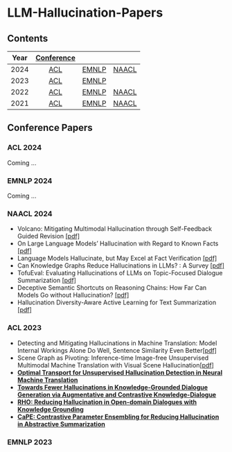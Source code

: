 # LLM-Hallucination-Papers

## Contents

|  Year  | [Conference](#conference-papers) |                      |                      |
| :---:  |    :----:        |        :---:         |        :---:         |
|  2024  | [ACL](#acl-2024) | [EMNLP](#emnlp-2024) | [NAACL](#naacl-2024) |
|  2023  | [ACL](#acl-2023) | [EMNLP](#emnlp-2023) |                      |
|  2022  | [ACL](#acl-2022) | [EMNLP](#emnlp-2022) | [NAACL](#naacl-2022) |
|  2021  | [ACL](#acl-2021) | [EMNLP](#emnlp-2021) | [NAACL](#naacl-2021) |

## Conference Papers

###  ACL 2024
Coming ...
### EMNLP 2024
Coming ...
### NAACL 2024
- Volcano: Mitigating Multimodal Hallucination through Self-Feedback Guided Revision [[pdf]](https://aclanthology.org/2024.naacl-long.23/)
- On Large Language Models’ Hallucination with Regard to Known Facts [[pdf]](https://aclanthology.org/2024.naacl-long.60/)
- Language Models Hallucinate, but May Excel at Fact Verification [[pdf]](https://aclanthology.org/2024.naacl-long.62/)
- Can Knowledge Graphs Reduce Hallucinations in  LLMs? : A Survey [[pdf]](https://aclanthology.org/2024.naacl-long.219/)
- TofuEval: Evaluating Hallucinations of  LLMs on Topic-Focused Dialogue Summarization [[pdf]](https://aclanthology.org/2024.naacl-long.251/)
- Deceptive Semantic Shortcuts on Reasoning Chains: How Far Can Models Go without Hallucination? [[pdf]](https://aclanthology.org/2024.naacl-long.424/)
- Hallucination Diversity-Aware Active Learning for Text Summarization [[pdf]](https://aclanthology.org/2024.naacl-long.479/)

### ACL 2023
- Detecting and Mitigating Hallucinations in Machine Translation: Model Internal Workings Alone Do Well, Sentence Similarity  Even Better[[pdf]](https://aclanthology.org/2023.acl-long.3/)
- Scene Graph as Pivoting: Inference-time Image-free Unsupervised Multimodal Machine Translation with Visual Scene Hallucination[[pdf]](https://aclanthology.org/2023.acl-long.329/)
- **[Optimal Transport for Unsupervised Hallucination Detection in Neural Machine Translation](https://aclanthology.org/2023.acl-long.770/)**
- **[Towards Fewer Hallucinations in Knowledge-Grounded Dialogue Generation via Augmentative and Contrastive Knowledge-Dialogue](https://aclanthology.org/2023.acl-short.148/)**
- **[RHO: Reducing Hallucination in Open-domain Dialogues with Knowledge Grounding](https://aclanthology.org/2023.findings-acl.275/)**
- **[CaPE: Contrastive Parameter Ensembling for Reducing Hallucination in Abstractive Summarization](https://aclanthology.org/2023.findings-acl.685/)**
### EMNLP 2023

<!--stackedit_data:
eyJoaXN0b3J5IjpbMTA4OTYxNTI3LDYwODg5OTAxNywtNDM1Nz
cyMTE3LDU3MTMwODQ5NywxODY2NzYxMDkzLC0xNDgyOTgzOTMz
LDI4NTMyNTgzMCwtODkzOTA5MjEyLDM0MzE4MjExNiwtMTA0MD
Q2MzcwOCwtMTA0MDQ2MzcwOCw2NTE0MDY1OSwxMjAzNzMxMTIy
LDIwMzY0MDgxMCw3Mjk2NzQ4NDAsLTg4NzIxNTI0MCwyMDk0Mj
g3MDE2LC05NTM1NzY1MDIsLTY2NjQwMzczMyw5Mjc3OTcxMThd
fQ==
-->